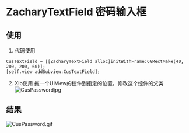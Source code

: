 # ZacharyTextField 密码输入框

## 使用
1. 代码使用
```
CusTextField = [[ZacharyTextField alloc]initWithFrame:CGRectMake(40, 200, 200, 60)];
[self.view addSubview:CusTextField];
```
2. Xib使用
拖一个UIView的控件到指定的位置，修改这个控件的父类
![CusPasswordjpg](https://upload-images.jianshu.io/upload_images/7980283-cf44bbc6c7796842.jpg?imageMogr2/auto-orient/strip%7CimageView2/2/w/1240)

## 结果
![CusPassword.gif](https://upload-images.jianshu.io/upload_images/7980283-b1b63a6fc9b963de.gif?imageMogr2/auto-orient/strip)

